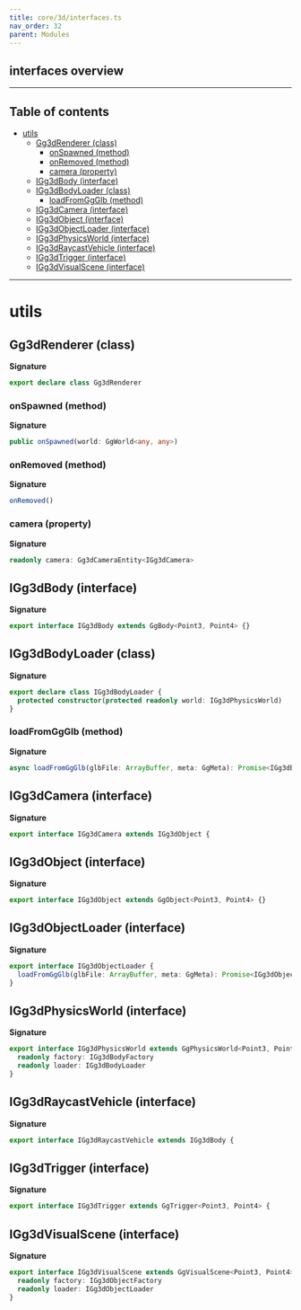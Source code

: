```yaml
---
title: core/3d/interfaces.ts
nav_order: 32
parent: Modules
---
```


## interfaces overview

---

<h2 class="text-delta">Table of contents</h2>

- [utils](#utils)
  - [Gg3dRenderer (class)](#gg3drenderer-class)
    - [onSpawned (method)](#onspawned-method)
    - [onRemoved (method)](#onremoved-method)
    - [camera (property)](#camera-property)
  - [IGg3dBody (interface)](#igg3dbody-interface)
  - [IGg3dBodyLoader (class)](#igg3dbodyloader-class)
    - [loadFromGgGlb (method)](#loadfromggglb-method)
  - [IGg3dCamera (interface)](#igg3dcamera-interface)
  - [IGg3dObject (interface)](#igg3dobject-interface)
  - [IGg3dObjectLoader (interface)](#igg3dobjectloader-interface)
  - [IGg3dPhysicsWorld (interface)](#igg3dphysicsworld-interface)
  - [IGg3dRaycastVehicle (interface)](#igg3draycastvehicle-interface)
  - [IGg3dTrigger (interface)](#igg3dtrigger-interface)
  - [IGg3dVisualScene (interface)](#igg3dvisualscene-interface)

---

# utils

## Gg3dRenderer (class)

**Signature**

```ts
export declare class Gg3dRenderer
```

### onSpawned (method)

**Signature**

```ts
public onSpawned(world: GgWorld<any, any>)
```

### onRemoved (method)

**Signature**

```ts
onRemoved()
```

### camera (property)

**Signature**

```ts
readonly camera: Gg3dCameraEntity<IGg3dCamera>
```

## IGg3dBody (interface)

**Signature**

```ts
export interface IGg3dBody extends GgBody<Point3, Point4> {}
```

## IGg3dBodyLoader (class)

**Signature**

```ts
export declare class IGg3dBodyLoader {
  protected constructor(protected readonly world: IGg3dPhysicsWorld)
}
```

### loadFromGgGlb (method)

**Signature**

```ts
async loadFromGgGlb(glbFile: ArrayBuffer, meta: GgMeta): Promise<IGg3dBody[]>
```

## IGg3dCamera (interface)

**Signature**

```ts
export interface IGg3dCamera extends IGg3dObject {
```

## IGg3dObject (interface)

**Signature**

```ts
export interface IGg3dObject extends GgObject<Point3, Point4> {}
```

## IGg3dObjectLoader (interface)

**Signature**

```ts
export interface IGg3dObjectLoader {
  loadFromGgGlb(glbFile: ArrayBuffer, meta: GgMeta): Promise<IGg3dObject | null>
}
```

## IGg3dPhysicsWorld (interface)

**Signature**

```ts
export interface IGg3dPhysicsWorld extends GgPhysicsWorld<Point3, Point4> {
  readonly factory: IGg3dBodyFactory
  readonly loader: IGg3dBodyLoader
}
```

## IGg3dRaycastVehicle (interface)

**Signature**

```ts
export interface IGg3dRaycastVehicle extends IGg3dBody {
```

## IGg3dTrigger (interface)

**Signature**

```ts
export interface IGg3dTrigger extends GgTrigger<Point3, Point4> {
```

## IGg3dVisualScene (interface)

**Signature**

```ts
export interface IGg3dVisualScene extends GgVisualScene<Point3, Point4> {
  readonly factory: IGg3dObjectFactory
  readonly loader: IGg3dObjectLoader
}
```
